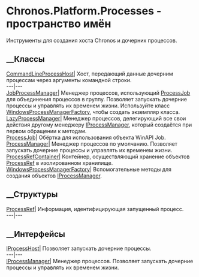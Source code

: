 # Chronos.Platform.Processes - пространство имён
Инструменты для создания хоста Chronos и дочерних процессов.
##  __Классы
[CommandLineProcessHost](T_Chronos_Platform_Processes_CommandLineProcessHost.htm)|
Хост, передающий данные дочерним процессам через аргументы командной строки.  
---|---  
[JobProcessManager](T_Chronos_Platform_Processes_JobProcessManager.htm)|
Менеджер процессов, использующий
[ProcessJob](T_Chronos_Platform_Processes_ProcessJob.htm) для объединения
процессов в группу. Позволяет запускать дочерние процессы и управлять их
временем жизни. Используйте класс
[WindowsProcessManagerFactory](T_Chronos_Platform_Processes_WindowsProcessManagerFactory.htm),
чтобы создать экземпляр класса.  
[LazyProcessManager](T_Chronos_Platform_Processes_LazyProcessManager.htm)|
Менеджер процессов, делегирующий все свои действия другому менеджеру
[IProcessManager](T_Chronos_Platform_Processes_IProcessManager.htm), который
создаётся при первом обращении к методам.  
[ProcessJob](T_Chronos_Platform_Processes_ProcessJob.htm)|  Обёртка для
использования объекта WinAPI Job.  
[ProcessManager](T_Chronos_Platform_Processes_ProcessManager.htm)|  Менеджер
процессов по умолчанию. Позволяет запускать дочерние процессы и управлять их
временем жизни.  
[ProcessRefContainer](T_Chronos_Platform_Processes_ProcessRefContainer.htm)|
Контейнер, осуществляющий хранение объектов
[ProcessRef](T_Chronos_Platform_Processes_ProcessRef.htm) в изолированном
хранилище.  
[WindowsProcessManagerFactory](T_Chronos_Platform_Processes_WindowsProcessManagerFactory.htm)|
Вспомогательные методы для создания объектов
[IProcessManager](T_Chronos_Platform_Processes_IProcessManager.htm).  
## __Структуры
[ProcessRef](T_Chronos_Platform_Processes_ProcessRef.htm)|  Информация,
идентифицирующая запущенный процесс.  
---|---  
## __Интерфейсы
[IProcessHost](T_Chronos_Platform_Processes_IProcessHost.htm)|  Позволяет
запускать дочерние процессы.  
---|---  
[IProcessManager](T_Chronos_Platform_Processes_IProcessManager.htm)|  Менеджер
процессов. Позволяет запускать дочерние процессы и управлять их временем
жизни.
